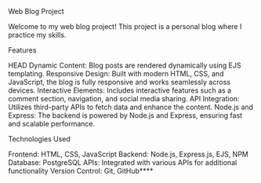 Web Blog Project

Welcome to my web blog project! This project is a personal blog where I practice my skills.

Features

HEAD
Dynamic Content: Blog posts are rendered dynamically using EJS templating. Responsive Design: Built with modern HTML, CSS, and JavaScript, 
the blog is fully responsive and works seamlessly across devices. Interactive Elements: Includes interactive features such as a comment section, navigation,
and social media sharing. API Integration: Utilizes third-party APIs to fetch data and enhance the content. Node.js and Express: The backend is powered by Node.js and Express, 
ensuring fast and scalable performance.

Technologies Used

Frontend: HTML, CSS, JavaScript Backend: Node.js, Express.js, EJS, NPM 
Database: PostgreSQL 
APIs: Integrated with various APIs for additional functionality 
Version Control: Git, GitHub****

